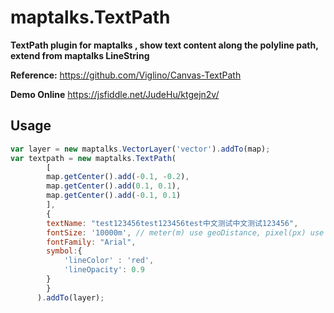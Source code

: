 # maptalks.TextPath
**TextPath plugin for maptalks , show text content along the polyline path, extend from maptalks LineString**   

**Reference:**
https://github.com/Viglino/Canvas-TextPath

**Demo Online** 
https://jsfiddle.net/JudeHu/ktgejn2v/  

## Usage
```javascript
var layer = new maptalks.VectorLayer('vector').addTo(map);
var textpath = new maptalks.TextPath(
        [
		map.getCenter().add(-0.1, -0.2),
		map.getCenter().add(0.1, 0.1),
		map.getCenter().add(-0.1, 0.1)
        ],
        {
	 	textName: "test123456test123456test中文测试中文测试123456",
		fontSize: '10000m',	// meter(m) use geoDistance, pixel(px) use pixelDistance
		fontFamily: "Arial",
		symbol:{
			'lineColor' : 'red',
			'lineOpacity': 0.9
		}
        }
      ).addTo(layer);
```

